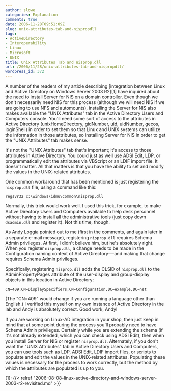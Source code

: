 ```yaml
---
author: slowe
categories: Explanation
comments: true
date: 2006-11-28T09:51:09Z
slug: unix-attributes-tab-and-nispropdll
tags:
- ActiveDirectory
- Interoperability
- Linux
- Microsoft
- UNIX
title: Unix Attributes Tab and nisprop.dll
url: /2006/11/28/unix-attributes-tab-and-nispropdll/
wordpress_id: 372
---
```


A number of the readers of my article describing [integration between Linux and Active Directory on Windows Server 2003 R2][1] have inquired about the need to install Server for NIS on a domain controller. Even though we don't necessarily need NIS for this process (although we will need NIS if we are going to use NFS and automounts), installing the Server for NIS also makes available the "UNIX Attributes" tab in the Active Directory Users and Computers console. You'll need some sort of access to the attributes in Active Directory (unixHomeDirectory, gidNumber, uid, uidNumber, gecos, loginShell) in order to set them so that Linux and UNIX systems can utilize the information in those attributes, so installing Server for NIS in order to get the "UNIX Attributes" tab makes sense.

It's not the "UNIX Attributes" tab that's important; it's access to those attributes in Active Directory. You could just as well use ADSI Edit, LDP, or programmatically edit the attributes via VBScript or an LDIF import file. It doesn't matter. All that matters is that you have the ability to set and modify the values in the UNIX-related attributes.

One common workaround that has been mentioned is just registering the `nisprop.dll` file, using a command like this:

    regsvr32 c:\windows\idmu\common\nisprop.dll

Normally, this trick would work well. I used this trick, for example, to make Active Directory Users and Computers available to help desk personnel without having to install all the administrative tools (just copy down `dsadmin.dll` and register it). Not this time, though.

As Andy Loggia pointed out to me (first in the comments, and again later in a separate e-mail message), registering `nisprop.dll` requires Schema Admin privileges. At first, I didn't believe him, but he's absolutely right. When you register `nisprop.dll`, a change needs to be made in the Configuration naming context of Active Directory---and making that change requires Schema Admin privileges.

Specifically, registering `nisprop.dll` adds the CLSID of `nisprop.dll` to the AdminPropertyPages attribute of the user-display and group-display objects in this location in Active Directory:

	CN=409,CN=DisplaySpecifiers,CN=Configuration,DC=example,DC=net

(The "CN=409" would change if you are running a language other than English.) I verified this myself on my own instance of Active Directory in the lab and Andy is absolutely correct. Good work, Andy!

If you are working on Linux-AD integration in your shop, then just keep in mind that at some point during the process you'll probably need to have Schema Admin privileges. Certainly while you are extending the schema (if it's not already extended, which you can check using ADSI Edit), then when you install Server for NIS or register `nisprop.dll`. Alternately, if you don't want the "UNIX Attributes" tab in Active Directory Users and Computers, you can use tools such as LDP, ADSI Edit, LDIF import files, or scripts to populate and edit the values in the UNIX-related attributes. Populating these values is necessary for the process to work correctly, but the method by which the attributes are populated is up to you.

[1]: {{< relref "2006-08-08-linux-active-directory-and-windows-server-2003-r2-revisited.md" >}}
